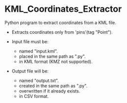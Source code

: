 # KML_Coordinates_Extractor
Python program to extract coordinates from a KML file.

* Extracts coordinates only from 'pins'(tag "Point").

* Input file must be:
  * named "input.kml".
  * placed in the same path as ".py".
  * in KML format (KMZ not supported).

* Output file will be:
  * named "output.txt".
  * created in the same path as ".py".
  * overwritten if it already exists.
  * in CSV format.

